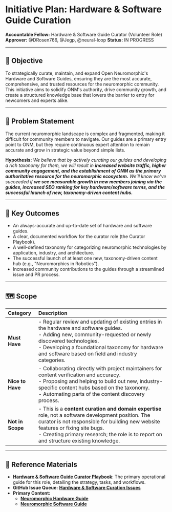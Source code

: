 # Initiative Plan: Hardware & Software Guide Curation

**Accountable Fellow:** Hardware & Software Guide Curator (Volunteer Role)
**Approver:** @DRosen766, @Jegp, @neural-loop
**Status:** IN PROGRESS

---

## 🎯 Objective

To strategically curate, maintain, and expand Open Neuromorphic's Hardware and Software Guides, ensuring they are the most accurate, comprehensive, and trusted resources for the neuromorphic community. This initiative aims to solidify ONM's authority, drive community growth, and create a structured knowledge base that lowers the barrier to entry for newcomers and experts alike.

---

## 🧠 Problem Statement

The current neuromorphic landscape is complex and fragmented, making it difficult for community members to navigate. Our guides are a primary entry point to ONM, but they require continuous expert attention to remain accurate and grow in strategic value beyond simple lists.

**Hypothesis:** _We believe that by actively curating our guides and developing a rich taxonomy for them, we will result in **increased website traffic, higher community engagement, and the establishment of ONM as the primary authoritative resource for the neuromorphic ecosystem.** We’ll know we’ve succeeded if **we see measurable growth in new members joining via the guides, increased SEO ranking for key hardware/software terms, and the successful launch of new, taxonomy-driven content hubs.**_

---

## 🧾 Key Outcomes

-   An always-accurate and up-to-date set of hardware and software guides.
-   A clear, documented workflow for the curator role (the Curator Playbook).
-   A well-defined taxonomy for categorizing neuromorphic technologies by application, industry, and architecture.
-   The successful launch of at least one new, taxonomy-driven content hub (e.g., "Neuromorphics in Robotics").
-   Increased community contributions to the guides through a streamlined issue and PR process.

---

## 🗺️ Scope

| Category         | Description                                                                                                                                                                                                                                                                |
| :--------------- | :------------------------------------------------------------------------------------------------------------------------------------------------------------------------------------------------------------------------------------------------------------------------- |
| **Must Have**    | - Regular review and updating of existing entries in the hardware and software guides. <br/> - Adding new, community-requested or newly discovered technologies. <br/> - Developing a foundational taxonomy for hardware and software based on field and industry categories. |
| **Nice to Have** | - Collaborating directly with project maintainers for content verification and accuracy. <br/> - Proposing and helping to build out new, industry-specific content hubs based on the taxonomy. <br/> - Automating parts of the content discovery process.                     |
| **Not in Scope** | - This is a **content curation and domain expertise** role, not a software development position. The curator is not responsible for building new website features or fixing site bugs. <br/> - Creating primary research; the role is to report on and structure existing knowledge. |

---

## 🔗 Reference Materials

-   **[Hardware & Software Guide Curator Playbook](./curator_playbook.md)**: The primary operational guide for this role, detailing the strategy, tasks, and workflows.
-   **GitHub Issue Queue:** **[Hardware & Software Curation Issues](https://github.com/open-neuromorphic/open-neuromorphic.github.io/issues?q=is%3Aissue+state%3Aopen+label%3A%22Hardware+%26+Software+Curation%22)**
-   **Primary Content:**
    -   **[Neuromorphic Hardware Guide](https://open-neuromorphic.org/neuromorphic-computing/hardware/)**
    -   **[Neuromorphic Software Guide](https://open-neuromorphic.org/neuromorphic-computing/software/)**